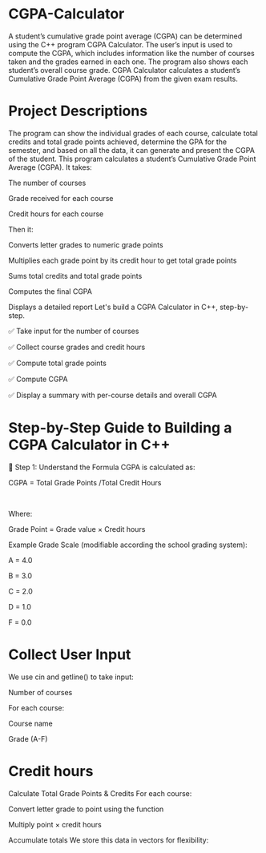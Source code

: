 # CGPA-Calculator
A student’s cumulative grade point average (CGPA) can be determined using the C++ program CGPA Calculator. The user’s input is used to compute the CGPA, which includes information like the number of courses taken and the grades earned in each one. The program also shows each student’s overall course grade. CGPA Calculator calculates a student’s Cumulative Grade Point Average (CGPA) from the given exam results.

# Project Descriptions 
The program can show the individual grades of each course, calculate total credits and total grade points achieved, determine the GPA for the semester, and based on all the data, it can generate and present the CGPA of the student. 
This program calculates a student’s Cumulative Grade Point Average (CGPA). It takes:

The number of courses

Grade received for each course

Credit hours for each course

Then it:

Converts letter grades to numeric grade points

Multiplies each grade point by its credit hour to get total grade points

Sums total credits and total grade points

Computes the final CGPA

Displays a detailed report
Let's build a CGPA Calculator in C++, step-by-step.

✅ Take input for the number of courses

✅ Collect course grades and credit hours

✅ Compute total grade points

✅ Compute CGPA

✅ Display a summary with per-course details and overall CGPA

# Step-by-Step Guide to Building a CGPA Calculator in C++
🔹 Step 1: Understand the Formula
CGPA is calculated as:


CGPA = Total Grade Points
/Total Credit Hours

​
 
Where:

Grade Point = Grade value × Credit hours

Example Grade Scale (modifiable according the school grading system):

A = 4.0

B = 3.0

C = 2.0

D = 1.0

F = 0.0

# Collect User Input
We use cin and getline() to take input:

Number of courses

For each course:

Course name

Grade (A-F)

# Credit hours
Calculate Total Grade Points & Credits
For each course:

Convert letter grade to point using the function

Multiply point × credit hours

Accumulate totals
We store this data in vectors for flexibility:
